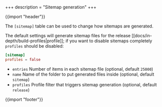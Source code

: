 +++
description = "Sitemap generation"
+++

{{import "header"}}

The `[sitemap]` table can be used to change how sitemaps are generated.

The default settings will generate sitemap files for the release [[docs/in-depth/build-profiles|profile]]; if you want to disable sitemaps completely `profiles` should be disabled:

```toml
[sitemap]
profiles = false
```

* `entries` Number of items in each sitemap file (optional, default `25000`)
* `name` Name of the folder to put generated files inside (optional, default `sitemap`)
* `profiles` Profile filter that triggers sitemap generation (optional, default `release`)

{{import "footer"}}
